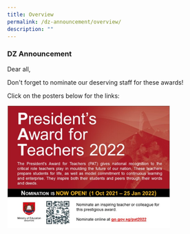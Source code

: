 ```yaml
---
title: Overview
permalink: /dz-announcement/overview/
description: ""
---
```

### DZ Announcement

Dear all, 

Don't forget to nominate our deserving staff for these awards!

Click on the posters below for the links:

<p><a href="https://academyofsingaporeteachers.moe.edu.sg/professional-recognition/outstanding-youth-in-education-award/nominate-a-teacher-for-oyea">  
<img style="width:75%" src="/images/a1.png">  
</a></p>

